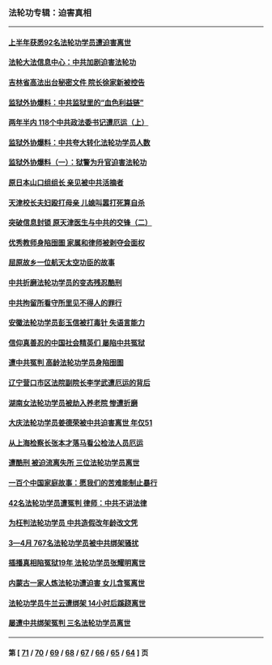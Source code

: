 ### 法轮功专辑：迫害真相
---
#### [上半年获悉92名法轮功学员遭迫害离世](../../pages/nf4379/n13772701.md) 
#### [法轮大法信息中心：中共加剧迫害法轮功](../../pages/nf4379/n13772403.md) 
#### [吉林省高法出台秘密文件 院长徐家新被控告](../../pages/nf4379/n13771719.md) 
#### [监狱外协爆料：中共监狱里的“血色利益链”](../../pages/nf4379/n13769954.md) 
#### [两年半内 118个中共政法委书记遭厄运（上）](../../pages/nf4379/n13763600.md) 
#### [监狱外协爆料：中共夸大转化法轮功学员人数](../../pages/nf4379/n13769180.md) 
#### [监狱外协爆料（一）：狱警为升官迫害法轮功](../../pages/nf4379/n13768538.md) 
#### [原日本山口组组长 亲见被中共活摘者](../../pages/nf4379/n13767360.md) 
#### [天津校长夫妇殴打母亲 儿媳叫嚣打死算自杀](../../pages/nf4379/n13767387.md) 
#### [突破信息封锁 原天津医生与中共的交锋（二）](../../pages/nf4379/n13767437.md) 
#### [优秀教师身陷囹圄 家属和律师被剥夺会面权](../../pages/nf4379/n13765832.md) 
#### [屈原故乡一位航天太空功臣的故事](../../pages/nf4379/n13764742.md) 
#### [中共折磨法轮功学员的变态残忍酷刑](../../pages/nf4379/n13762772.md) 
#### [中共拘留所看守所里见不得人的罪行](../../pages/nf4379/n13761656.md) 
#### [安徽法轮功学员彭玉信被打毒针 失语言能力](../../pages/nf4379/n13760892.md) 
#### [信仰真善忍的中国社会精英们 屡陷中共冤狱](../../pages/nf4379/n13760120.md) 
#### [遭中共冤判 高龄法轮功学员身陷囹圄](../../pages/nf4379/n13759378.md) 
#### [辽宁营口市区法院副院长李学武遭厄运的背后](../../pages/nf4379/n13757782.md) 
#### [湖南女法轮功学员被劫入养老院 惨遭折磨](../../pages/nf4379/n13756608.md) 
#### [大庆法轮功学员姜德荣被中共迫害离世 年仅51](../../pages/nf4379/n13755805.md) 
#### [从上海检察长张本才落马看公检法人员厄运](../../pages/nf4379/n13755011.md) 
#### [遭酷刑 被迫流离失所 三位法轮功学员离世](../../pages/nf4379/n13754229.md) 
#### [一百个中国家庭故事：愿我们的苦难能制止暴行](../../pages/nf4379/n13753117.md) 
#### [42名法轮功学员遭冤判 律师：中共不讲法律](../../pages/nf4379/n13753469.md) 
#### [为枉判法轮功学员 中共造假改年龄改文凭](../../pages/nf4379/n13752835.md) 
#### [3—4月 767名法轮功学员被中共绑架骚扰](../../pages/nf4379/n13732751.md) 
#### [插播真相陷冤狱19年 法轮功学员张耀明离世](../../pages/nf4379/n13748009.md) 
#### [内蒙古一家人炼法轮功遭迫害 女儿含冤离世](../../pages/nf4379/n13744475.md) 
#### [法轮功学员牛兰云遭绑架 14小时后蹊跷离世](../../pages/nf4379/n13744926.md) 
#### [屡遭中共绑架冤判 三名法轮功学员离世](../../pages/nf4379/n13743718.md) 

---
#### 第 [ [71](./71.md) / [70](./70.md) / [69](./69.md) / [68](./68.md) / [67](./67.md) / [66](./66.md) / [65](./65.md) / [64](./64.md) ] 页
